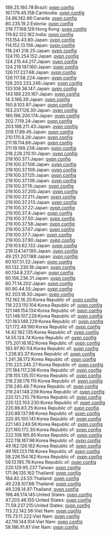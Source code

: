 189.25.160.78:Brazil: [ovpn config](vpn/189_25_160_78.ovpn)  
167.179.45.158:Cambodia: [ovpn config](vpn/167_179_45_158.ovpn)  
24.86.142.86:Canada: [ovpn config](vpn/24_86_142_86.ovpn)  
80.235.19.2:Estonia: [ovpn config](vpn/80_235_19_2.ovpn)  
219.77.168.129:Hong Kong: [ovpn config](vpn/219_77_168_129.ovpn)  
119.82.122.162:India: [ovpn config](vpn/119_82_122_162.ovpn)  
113.154.43.80:Japan: [ovpn config](vpn/113_154_43_80.ovpn)  
114.152.13.156:Japan: [ovpn config](vpn/114_152_13_156.ovpn)  
118.241.218.25:Japan: [ovpn config](vpn/118_241_218_25.ovpn)  
124.110.254.152:Japan: [ovpn config](vpn/124_110_254_152.ovpn)  
124.215.44.217:Japan: [ovpn config](vpn/124_215_44_217.ovpn)  
124.219.197.160:Japan: [ovpn config](vpn/124_219_197_160.ovpn)  
126.117.227.68:Japan: [ovpn config](vpn/126_117_227_68.ovpn)  
126.117.58.224:Japan: [ovpn config](vpn/126_117_58_224.ovpn)  
126.203.233.246:Japan: [ovpn config](vpn/126_203_233_246.ovpn)  
133.106.36.147:Japan: [ovpn config](vpn/133_106_36_147.ovpn)  
143.189.220.167:Japan: [ovpn config](vpn/143_189_220_167.ovpn)  
14.3.166.39:Japan: [ovpn config](vpn/14_3_166_39.ovpn)  
150.9.103.97:Japan: [ovpn config](vpn/150_9_103_97.ovpn)  
153.207.126.30:Japan: [ovpn config](vpn/153_207_126_30.ovpn)  
180.196.200.174:Japan: [ovpn config](vpn/180_196_200_174.ovpn)  
202.7.119.24:Japan: [ovpn config](vpn/202_7_119_24.ovpn)  
203.188.211.43:Japan: [ovpn config](vpn/203_188_211_43.ovpn)  
209.17.89.45:Japan: [ovpn config](vpn/209_17_89_45.ovpn)  
210.170.8.26:Japan: [ovpn config](vpn/210_170_8_26.ovpn)  
211.18.114.66:Japan: [ovpn config](vpn/211_18_114_66.ovpn)  
211.19.199.239:Japan: [ovpn config](vpn/211_19_199_239.ovpn)  
218.228.210.10:Japan: [ovpn config](vpn/218_228_210_10.ovpn)  
219.100.37.1:Japan: [ovpn config](vpn/219_100_37_1.ovpn)  
219.100.37.108:Japan: [ovpn config](vpn/219_100_37_108.ovpn)  
219.100.37.109:Japan: [ovpn config](vpn/219_100_37_109.ovpn)  
219.100.37.125:Japan: [ovpn config](vpn/219_100_37_125.ovpn)  
219.100.37.138:Japan: [ovpn config](vpn/219_100_37_138.ovpn)  
219.100.37.19:Japan: [ovpn config](vpn/219_100_37_19.ovpn)  
219.100.37.205:Japan: [ovpn config](vpn/219_100_37_205.ovpn)  
219.100.37.211:Japan: [ovpn config](vpn/219_100_37_211.ovpn)  
219.100.37.213:Japan: [ovpn config](vpn/219_100_37_213.ovpn)  
219.100.37.22:Japan: [ovpn config](vpn/219_100_37_22.ovpn)  
219.100.37.4:Japan: [ovpn config](vpn/219_100_37_4.ovpn)  
219.100.37.50:Japan: [ovpn config](vpn/219_100_37_50.ovpn)  
219.100.37.58:Japan: [ovpn config](vpn/219_100_37_58.ovpn)  
219.100.37.67:Japan: [ovpn config](vpn/219_100_37_67.ovpn)  
219.100.37.7:Japan: [ovpn config](vpn/219_100_37_7.ovpn)  
219.100.37.90:Japan: [ovpn config](vpn/219_100_37_90.ovpn)  
219.103.62.132:Japan: [ovpn config](vpn/219_103_62_132.ovpn)  
219.124.147.185:Japan: [ovpn config](vpn/219_124_147_185.ovpn)  
49.251.207.188:Japan: [ovpn config](vpn/49_251_207_188.ovpn)  
60.107.31.32:Japan: [ovpn config](vpn/60_107_31_32.ovpn)  
60.132.230.18:Japan: [ovpn config](vpn/60_132_230_18.ovpn)  
60.134.8.237:Japan: [ovpn config](vpn/60_134_8_237.ovpn)  
60.156.236.31:Japan: [ovpn config](vpn/60_156_236_31.ovpn)  
60.71.14.202:Japan: [ovpn config](vpn/60_71_14_202.ovpn)  
60.90.44.55:Japan: [ovpn config](vpn/60_90_44_55.ovpn)  
92.203.18.30:Japan: [ovpn config](vpn/92_203_18_30.ovpn)  
112.162.16.25:Korea Republic of: [ovpn config](vpn/112_162_16_25.ovpn)  
118.223.110.104:Korea Republic of: [ovpn config](vpn/118_223_110_104.ovpn)  
121.146.154.134:Korea Republic of: [ovpn config](vpn/121_146_154_134.ovpn)  
121.148.107.229:Korea Republic of: [ovpn config](vpn/121_148_107_229.ovpn)  
121.163.149.229:Korea Republic of: [ovpn config](vpn/121_163_149_229.ovpn)  
121.172.49.190:Korea Republic of: [ovpn config](vpn/121_172_49_190.ovpn)  
14.42.162.135:Korea Republic of: [ovpn config](vpn/14_42_162_135.ovpn)  
14.55.124.74:Korea Republic of: [ovpn config](vpn/14_55_124_74.ovpn)  
175.201.16.162:Korea Republic of: [ovpn config](vpn/175_201_16_162.ovpn)  
183.97.90.114:Korea Republic of: [ovpn config](vpn/183_97_90_114.ovpn)  
1.238.83.37:Korea Republic of: [ovpn config](vpn/1_238_83_37.ovpn)  
1.241.38.172:Korea Republic of: [ovpn config](vpn/1_241_38_172.ovpn)  
210.223.245.27:Korea Republic of: [ovpn config](vpn/210_223_245_27.ovpn)  
211.184.117.238:Korea Republic of: [ovpn config](vpn/211_184_117_238.ovpn)  
218.155.135.151:Korea Republic of: [ovpn config](vpn/218_155_135_151.ovpn)  
218.238.176.115:Korea Republic of: [ovpn config](vpn/218_238_176_115.ovpn)  
219.240.49.7:Korea Republic of: [ovpn config](vpn/219_240_49_7.ovpn)  
219.241.148.239:Korea Republic of: [ovpn config](vpn/219_241_148_239.ovpn)  
220.121.210.79:Korea Republic of: [ovpn config](vpn/220_121_210_79.ovpn)  
220.122.103.230:Korea Republic of: [ovpn config](vpn/220_122_103_230.ovpn)  
220.86.83.25:Korea Republic of: [ovpn config](vpn/220_86_83_25.ovpn)  
220.88.137.98:Korea Republic of: [ovpn config](vpn/220_88_137_98.ovpn)  
220.95.100.141:Korea Republic of: [ovpn config](vpn/220_95_100_141.ovpn)  
221.140.249.56:Korea Republic of: [ovpn config](vpn/221_140_249_56.ovpn)  
221.160.172.30:Korea Republic of: [ovpn config](vpn/221_160_172_30.ovpn)  
222.108.165.85:Korea Republic of: [ovpn config](vpn/222_108_165_85.ovpn)  
222.118.167.96:Korea Republic of: [ovpn config](vpn/222_118_167_96.ovpn)  
49.162.126.162:Korea Republic of: [ovpn config](vpn/49_162_126_162.ovpn)  
49.165.123.116:Korea Republic of: [ovpn config](vpn/49_165_123_116.ovpn)  
58.226.154.162:Korea Republic of: [ovpn config](vpn/58_226_154_162.ovpn)  
59.13.195.76:Korea Republic of: [ovpn config](vpn/59_13_195_76.ovpn)  
220.129.95.237:Taiwan: [ovpn config](vpn/220_129_95_237.ovpn)  
171.96.135.162:Thailand: [ovpn config](vpn/171_96_135_162.ovpn)  
184.82.24.55:Thailand: [ovpn config](vpn/184_82_24_55.ovpn)  
49.228.107.66:Thailand: [ovpn config](vpn/49_228_107_66.ovpn)  
49.228.14.97:Thailand: [ovpn config](vpn/49_228_14_97.ovpn)  
198.46.174.145:United States: [ovpn config](vpn/198_46_174_145.ovpn)  
47.203.46.155:United States: [ovpn config](vpn/47_203_46_155.ovpn)  
71.59.237.215:United States: [ovpn config](vpn/71_59_237_215.ovpn)  
113.22.142.56:Viet Nam: [ovpn config](vpn/113_22_142_56.ovpn)  
115.73.11.222:Viet Nam: [ovpn config](vpn/115_73_11_222.ovpn)  
42.116.144.104:Viet Nam: [ovpn config](vpn/42_116_144_104.ovpn)  
58.186.91.81:Viet Nam: [ovpn config](vpn/58_186_91_81.ovpn)  
